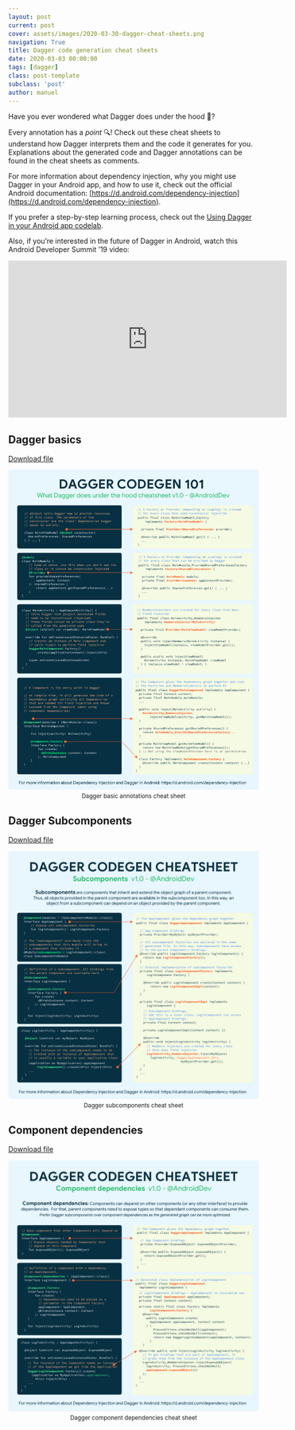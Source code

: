 ```yaml
---
layout: post
current: post
cover: assets/images/2020-03-30-dagger-cheat-sheets.png
navigation: True
title: Dagger code generation cheat sheets
date: 2020-03-03 00:00:00
tags: [dagger]
class: post-template
subclass: 'post'
author: manuel
---
```


Have you ever wondered what Dagger does under the hood 🤔?

Every annotation has a *point* 🔍! Check out these cheat sheets to understand how Dagger interprets them and the code it generates for you. Explanations about the generated code and Dagger annotations can be found in the cheat sheets as comments.

For more information about dependency injection, why you might use Dagger in your Android app, and how to use it, check out the official Android documentation: [https://d.android.com/dependency-injection](https://d.android.com/dependency-injection).

If you prefer a step-by-step learning process, check out the [Using Dagger in your Android app codelab](https://codelabs.developers.google.com/codelabs/android-dagger/).

Also, if you’re interested in the future of Dagger in Android, watch this Android Developer Summit ’19 video:

<iframe width="560" height="315" src="https://www.youtube.com/embed/o-ins1nvbDg" frameborder="0" allow="accelerometer; autoplay; clipboard-write; encrypted-media; gyroscope; picture-in-picture" allowfullscreen></iframe>

## Dagger basics

[Download file](https://developer.android.com/images/training/dependency-injection/dagger-codegen-basics.png)

<p align="center">
  	<img src="assets/images/2020-03-30-dagger-cheat-sheets_1.png">
	<small>Dagger basic annotations cheat sheet</small>
</p>

## Dagger Subcomponents

[Download file](https://developer.android.com/images/training/dependency-injection/dagger-codegen-subcomponents.png)

<p align="center">
  	<img src="assets/images/2020-03-30-dagger-cheat-sheets_2.png">
	<small>Dagger subcomponents cheat sheet</small>
</p>

## Component dependencies

[Download file](https://developer.android.com/images/training/dependency-injection/dagger-codegen-component-dependencies.png)

<p align="center">
  	<img src="assets/images/2020-03-30-dagger-cheat-sheets_3.png">
	<small>Dagger component dependencies cheat sheet</small>
</p>
